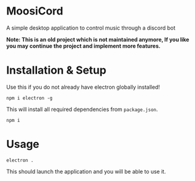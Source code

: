 # MoosiCord
A simple desktop application to control music through a discord bot

**Note: This is an old project which is not maintained anymore, If you like you may continue the project and implement more features.**

# Installation & Setup
Use this if you do not already have electron globally installed!
```
npm i electron -g
```

This will install all required dependencies from `package.json`.
```
npm i
```

# Usage

```
electron .
```
This should launch the application and you will be able to use it.
